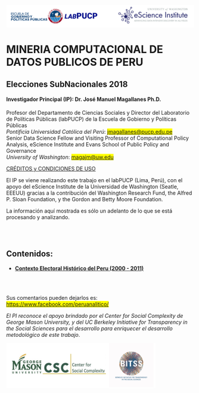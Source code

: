 <a href="https://escience.washington.edu/research-project/opening-data-peru/">
<img src="https://github.com/ERMPeru/elecciones2016/raw/master/headerLogo.png" width="1000"></a>

# MINERIA COMPUTACIONAL DE DATOS PUBLICOS DE PERU
## Elecciones SubNacionales 2018

#### **Investigador Principal (IP): Dr. José Manuel Magallanes Ph.D.**<br>
Profesor del Departamento de Ciencias Sociales y Director del Laboratorio de Políticas Públicas (labPUCP) de la Escuela de Gobierno y Políticas Públicas<br>
*Pontificia Universidad Católica del Perú*:
<span style="background-color: #FFFF00">jmagallanes@pucp.edu.pe</span>
<br>
Senior Data Science Fellow and Visiting Professor of Computational Policy Analysis, eScience Institute and Evans School of Public Policy and Governance<br>
*University of Washington*:
<span style="background-color: #FFFF00">magajm@uw.edu</span>

<a href="https://rawgit.com/projectsUW/peru2016elections/master/Credits.html" target="_blank">CRÉDITOS y CONDICIONES DE USO</a>

El IP se viene realizando este trabajo en el labPUCP (Lima, Perú),  con el apoyo del eScience Institute de la Universidad de Washington (Seatle, EEEUU) gracias a la contribución del Washington Research Fund,  the Alfred P. Sloan Foundation, y the Gordon and Betty Moore Foundation. 

La información aquí mostrada es sólo un adelanto de lo que se está procesando y analizando.

<br>
</br>


## Contenidos:
* **[Contexto Electoral Histórico del Peru (2000 - 2011)](https://rawgit.com/projectsUW/peru2016elections/master/ReporteI.html)**

<br>
</br>

Sus comentarios pueden dejarlos es: 
<span style="background-color: #FFFF00">https://www.facebook.com/peruanalitico/</span>


*El PI reconoce el apoyo brindado por el Center for Social Complexity de George Mason University, y del UC Berkeley Initiative for Transparency in the Social Sciences para el desarrollo para enriquecer el desarrollo metodológico de este trabajo*.


<img src="https://github.com/ERMPeru/elecciones2016/raw/master/footerLogo.png" width="400">


